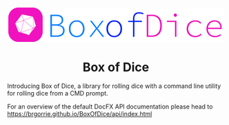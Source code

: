 <p align="center">
  <img alt="Files Logo" src="assets/logos/png/logo-no-background.png" width="500px" />
  <h1 align="center">Box of Dice</h1>
</p>

Introducing Box of Dice, a library for rolling dice with a command line utility for rolling dice from a CMD prompt. 

For an overview of the default DocFX API documentation please head to https://brgorrie.github.io/BoxOfDice/api/index.html 